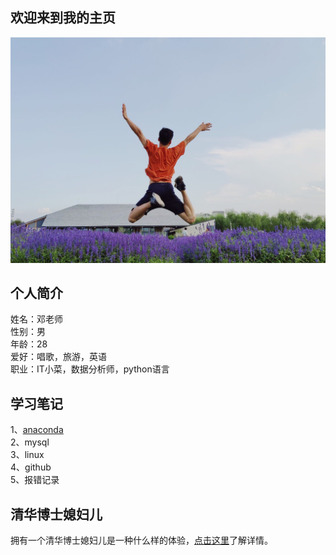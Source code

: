 欢迎来到我的主页
---------------

![picture](./homepage_portrait.jpg)
## 个人简介
姓名：邓老师<br/>
性别：男<br/>
年龄：28<br/>
爱好：唱歌，旅游，英语<br/>
职业：IT小菜，数据分析师，python语言

## 学习笔记
1、[anaconda](https://jaysonteng.github.io/learning_notes/annaconda/index.html)<br/>
2、mysql<br/>
3、linux<br/>
4、github<br/>
5、报错记录<br/>

## 清华博士媳妇儿

拥有一个清华博士媳妇儿是一种什么样的体验，[点击这里](https://jaysonteng.github.io/vantyii)了解详情。
